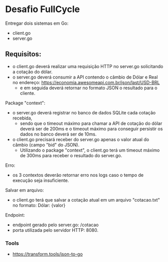 # Desafio FullCycle

Entregar dois sistemas em Go:
- client.go
- server.go

## Requisitos:
- o client.go deverá realizar uma requisição HTTP no server.go solicitando a cotação do dólar.
- o server.go deverá consumir a API contendo o câmbio de Dólar e Real no endereço: https://economia.awesomeapi.com.br/json/last/USD-BRL 
  - e em seguida deverá retornar no formato JSON o resultado para o cliente.

Package "context":
- o server.go deverá registrar no banco de dados SQLite cada cotação recebida, 
  - sendo que o timeout máximo para chamar a API de cotação do dólar deverá ser de 200ms e o timeout máximo para conseguir persistir os dados no banco deverá ser de 10ms.
- o client.go precisará receber do server.go apenas o valor atual do câmbio (campo "bid" do JSON). 
  - Utilizando o package "context", o client.go terá um timeout máximo de 300ms para receber o resultado do server.go.

Erro:
- os 3 contextos deverão retornar erro nos logs caso o tempo de execução seja insuficiente.

Salvar em arquivo:
- o client.go terá que salvar a cotação atual em um arquivo "cotacao.txt" no formato: Dólar: {valor}

Endpoint:
- endpoint gerado pelo server.go: /cotacao
- porta utilizada pelo servidor HTTP: 8080.


### Tools
- https://transform.tools/json-to-go
 